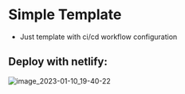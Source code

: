 # Simple Template

- Just template with ci/cd workflow configuration

## Deploy with netlify:

![image_2023-01-10_19-40-22](https://user-images.githubusercontent.com/112159682/211595660-c15ed80d-3f41-41f6-a8a3-5a558d29a92c.png)
